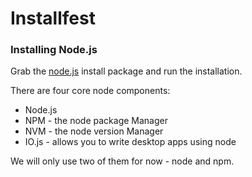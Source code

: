 # Installfest
### Installing Node.js

Grab the [node.js](https://nodejs.org/en/download/) install package and run the installation.

There are four core node components:
- Node.js
- NPM - the node package Manager
- NVM - the node version Manager
- IO.js - allows you to write desktop apps using node

We will only use two of them for now - node and npm.
